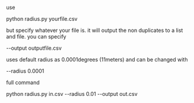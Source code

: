 use 

python radius.py yourfile.csv 

but specify whatever your file is.
it will output the non duplicates to a list and file.  you can specify

--output outputfile.csv 

uses default radius as 0.0001degrees (11meters) and can be changed with

--radius 0.0001 

full command

python radius.py in.csv --radius 0.01 --output out.csv 
